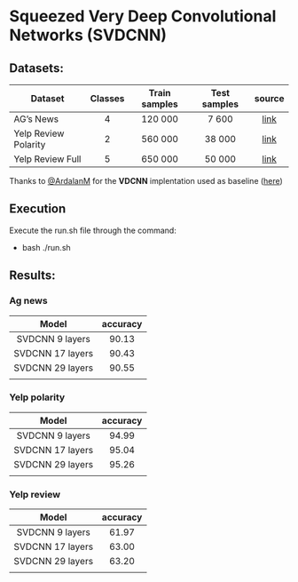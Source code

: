# Squeezed Very Deep Convolutional Networks (SVDCNN)

## Datasets:
| Dataset                | Classes | Train samples | Test samples | source |
|------------------------|:---------:|:---------------:|:--------------:|:--------:|
| AG’s News              |    4    |    120 000    |     7 600    |[link](https://drive.google.com/drive/u/0/folders/0Bz8a_Dbh9Qhbfll6bVpmNUtUcFdjYmF2SEpmZUZUcVNiMUw1TWN6RDV3a0JHT3kxLVhVR2M)|
| Yelp Review Polarity   |    2    |    560 000    |    38 000    |[link](https://drive.google.com/drive/u/0/folders/0Bz8a_Dbh9Qhbfll6bVpmNUtUcFdjYmF2SEpmZUZUcVNiMUw1TWN6RDV3a0JHT3kxLVhVR2M)|
| Yelp Review Full       |    5    |    650 000    |    50 000    |[link](https://drive.google.com/drive/u/0/folders/0Bz8a_Dbh9Qhbfll6bVpmNUtUcFdjYmF2SEpmZUZUcVNiMUw1TWN6RDV3a0JHT3kxLVhVR2M)|


Thanks to [@ArdalanM](https://github.com/ArdalanM) for the **VDCNN** implentation used as baseline ([here](https://github.com/ArdalanM/nlp-benchmarks/))

## Execution 
Execute the run.sh file through the command: 
- bash ./run.sh

## Results:

### Ag news 
| Model           | accuracy 
|:---------------:| :-------------:|
| SVDCNN 9 layers  |  90.13        |
| SVDCNN 17 layers |  90.43        |
| SVDCNN 29 layers |  90.55        |
|                  |               |

### Yelp polarity
| Model           | accuracy 
|:---------------:| :-------------:|
| SVDCNN 9 layers  |  94.99        |
| SVDCNN 17 layers |  95.04        |
| SVDCNN 29 layers |  95.26        |
|                  |               |

### Yelp review
| Model           | accuracy 
|:---------------:| :-------------:|
| SVDCNN 9 layers  |  61.97        |
| SVDCNN 17 layers |  63.00        |
| SVDCNN 29 layers |  63.20        |
|                  |               |
